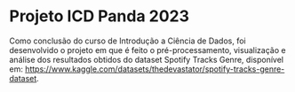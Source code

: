 # Projeto ICD Panda 2023
Como conclusão do curso de Introdução a Ciência de Dados, foi desenvolvido o projeto em que é feito o pré-processamento, visualização e análise dos resultados obtidos do dataset Spotify Tracks Genre, disponível em: https://www.kaggle.com/datasets/thedevastator/spotify-tracks-genre-dataset. 
